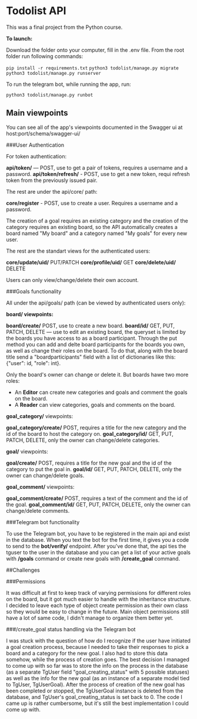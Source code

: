 # Todolist API

This was a final project from the Python course. 

<p><b>To launch:</b>

Download the folder onto your computer, fill in the .env file.
From the root folder run following commands:

`pip install -r requirements.txt`
`python3 todolist/manage.py migrate`
`python3 todolist/manage.py runserver`

To run the telegram bot, while running the app, run:

`python3 todolist/manage.py runbot`

## Main viewpoints

You can see all of the app's viewpoints documented in the Swagger ui at host:port/schema/swagger-ui/

###User Authentication

For token authentication:

<b>api/token/</b> — POST, use to get a pair of tokens, requires a username and a password.
<b>api/token/refresh/</b> - POST, use to get a new token, requi refresh token from the previously issued pair.

The rest are under the api/core/ path:

<b>core/register</b> - POST, use to create a user. Requires a username and a password.

The creation of a goal requires an existing category and the creation of the category requires an existing board, so the API automatically creates a board named "My board" and a category named "My goals" for every new user.

The rest are the standart views for the authenticated users:

<b>core/update/uid/</b> PUT/PATCH
<b>core/profile/uid/</b> GET
<b>core/delete/uid/</b> DELETE

Users can only view/change/delete their own account.

###Goals functionality

All under the api/goals/ path (can be viewed by authenticated users only):

<b>board/ viewpoints:</b>

<b>board/create/</b> POST, use to create a new board.
<b>board/id/</b> GET, PUT, PATCH, DELETE — use to edit an existing board, the queryset is limited by the boards you have access to as a board participant. Through the put method you can add and delte board participants for the boards you own, as well as change their roles on the board. To do that, along with the board title send a "boardparticipants" field with a list of dictionaries like this: {"user": id, "role": int}.

Only the board's owner can change or delete it. But boards hawe two more roles:

- An <b>Editor</b> can create new categories and goals and comment the goals on the board.
- A <b>Reader</b> can view categories, goals and comments on the board.

<b>goal_category/</b> viewpoints:

<b>goal_category/create/</b> POST, requires a title for the new category and the id of the board to host the category on.
<b>goal_category/id/</b> GET, PUT, PATCH, DELETE, only the owner can change/delete categories.

<b>goal/</b> viewpoints:

<b>goal/create/</b> POST, requires a title for the new goal and the id of the category to put the goal in.
<b>goal/id/</b> GET, PUT, PATCH, DELETE, only the owner can change/delete goals.

<b>goal_comment/</b> viewpoints:

<b>goal_comment/create/</b> POST, requires a text of the comment and the id of the goal.
<b>goal_comment/id/</b> GET, PUT, PATCH, DELETE, only the owner can change/delete comments.

###Telegram bot functionality

To use the Telegram bot, you have to be registered in the main api and exist in the database. When you text the bot for the first time, it gives you a code to send to the <b>bot/verify/</b> endpoint. After you've done that, the api ties the tguser to the user in the database and you can get a list of your active goals with <b>/goals</b> command or create new goals with <b>/create_goal</b> command.

##Challenges

###Permissions

It was difficult at first to keep track of varying permissions for different roles on the board, but it got much easier to handle with the inheritance structure. I decided to leave each type of object create permission as their own class so they would be easy to change in the future. Main object permissions still have a lot of same code, I didn't manage to organize them better yet.

###/create_goal status handling via the Telegram bot

I was stuck with the question of how do I recognize if the user have initiated a goal creation process, because I needed to take their responses to pick a board and a category for the new goal. I also had to store this data somehow, while the process of creation goes. The best decision I managed to come up with so far was to store the info on the process in the database (as a separate TgUser field "goal_creating_status" with 5 possible statuses) as well as the info for the new goal (as an instance of a separate model tied to TgUser, TgUserGoal). After the process of creation of the new goal has been completed or stopped, the TgUserGoal instance is deleted from the database, and TgUser's goal_creating_status is set back to 0.
The code I came up is rather cumbersome, but it's still the best implementation I could come up with.